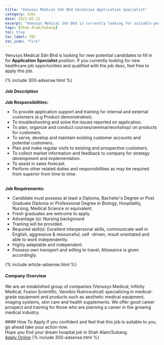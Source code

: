 ```yaml
---
title: "Venusys Medical Sdn Bhd Vacancies Application Specialist" 
category: Jobs 
date: 2021-05-12 
excerpt: "Venusys Medical Sdn Bhd is currently looking for suitable person to fill in the Application Specialist which positioned at Shah Alam/Subang" 
tags: [Shah Alam/Subang] 
toc: true 
toc_label: TOC 
toc_icon: "fire" 
--- 
```


<p>Venusys Medical Sdn Bhd is looking for new potential candidates to fill in for <b>Application Specialist</b> position. If you currently looking for new healthcare job opportunities and qualified with the job desc, feel free to apply this job.
</p>{% include 300-adsense.html %} 
<div><div><h4>Job Description</h4></div><div><div><span><div><div><strong>Job Responsibilities:</strong><br><ul><li>To provide application support and training for internal and external customers (e.g Product demonstration).</li><li>To troubleshooting and solve the issues reported on application.</li><li>To plan, organize and conduct courses/seminar/workshop/ on products for customers.</li><li>To serve, develop and maintain existing customer accounts and potential customers.</li><li>Plan and make regular visits to existing and prospective customers.</li><li>To collect market information and feedback to company for strategy development and implementation.</li><li>To assist in sales forecast.</li><li>Perform other related duties and responsibilities as may be required from superior from time to time.</li></ul><br><strong>Job Requirements:</strong><br><ul><li>Candidate must possess at least a Diploma, Bachelor's Degree or Post Graduate Diploma or Professional Degree in Biology, Hospitality, Nursing, Medical Science or equivalent.</li><li>Fresh graduates are welcome to apply.</li><li>Advantage (s): Nursing background</li><li>Training will be provided.</li><li>Required skill(s): Excellent interpersonal skills, communicate well in English, aggressive &amp; resourceful, self -driven, result orientated and able to work independently.</li><li>Highly adaptable and independent.</li><li>Possess own transport and willing to travel; Allowance is given accordingly.</li></ul></div></div></span></div></div></div> 
{% include article-adsense.html %} 
<div><div><h4>Company Overview</h4></div><div><div><span><div><p>We are an established group of companies (Venusys Medical, Infinity Medical, Fusion Scientific, Vennbio Nutriceutical) specializing in medical-grade equipment and products such as aesthetic medical equipment, imaging systems, skin care and health supplements. We offer good career prospect and training for those who are planning a career in the growing medical industry.</p></div></span></div></div></div> 
#### How To Apply 
If you confident and feel that this job is suitable to you, go ahead take your action now. <br/> 
Hope you find your dream hospital job in Shah Alam/Subang. <br/> 
<a href="https://www.jobstreet.com.my/en/job/application-specialist-4541119?jobId=jobstreet-my-job-4541119" class="btn btn--warning" target="_blank" rel="nofollow noopenner">Apply Online</a> 
{% include 300-adsense.html %} 